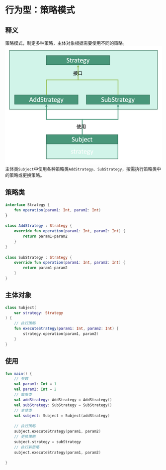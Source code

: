 # 行为型：策略模式


## 释义
策略模式，制定多种策略，主体对象根据需要使用不同的策略。
![4b054073d842cbcaa716881d8dfbd732](行为型：策略模式.resources/8F1DF5BD-1C53-4B1B-A38A-42E2B564A1A2.png "策略模式")
主体类`Subject`中使用各种策略类`AddStrategy`、`SubStrategy`，按需执行策略类中的策略或更换策略。

## 策略类
```kotlin
interface Strategy {
    fun operation(param1: Int, param2: Int)
}

class AddStrategy : Strategy {
    override fun operation(param1: Int, param2: Int) {
        return param1+param2
    }
}

class SubStrategy : Strategy {
    override fun operation(param1: Int, param2: Int) {
        return param1-param2
    }
}
```

## 主体对象
```kotlin
class Subject(
    var strategy: Strategy
) {
    // 执行策略
    fun executeStrategy(param1: Int, param2: Int) {
        strategy.operation(param1, param2)
    }
}
```

## 使用
```kotlin
fun main() {
    // 参数
    val param1: Int = 1
    val param2: Int = 2
    // 策略类
    val addStrategy: AddStrategy = AddStrategy()
    val subStrategy: SubStrategy = SubStrategy()
    // 主体类
    val subject: Subject = Subject(addStrategy)
    
    // 执行策略
    subject.executeStrategy(param1, param2)
    // 更换策略
    subject.strategy = subStrategy
    // 执行新策略
    subject.executeStrategy(param1, param2)
    
}
```
